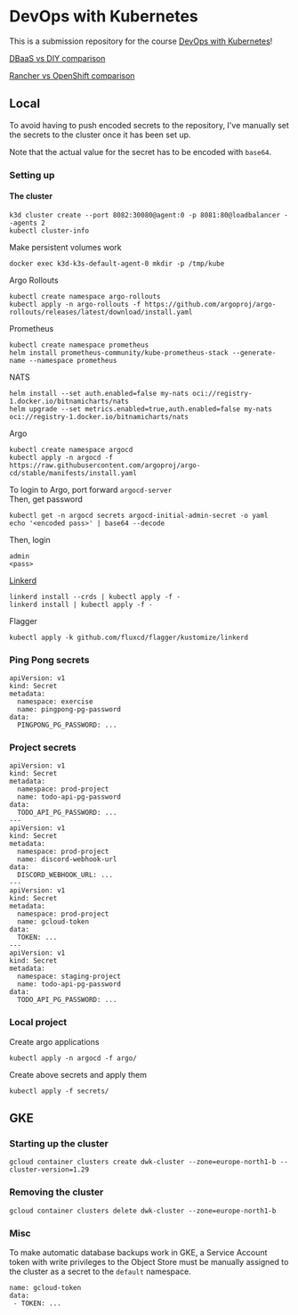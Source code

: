 # DevOps with Kubernetes

This is a submission repository for the course
[DevOps with Kubernetes](https://devopswithkubernetes.com/)!

[DBaaS vs DIY comparison](./part3/3.06/dbaas-vs-diy.md)

[Rancher vs OpenShift comparison](./part5/5.05/comparison.md)

## Local

To avoid having to push encoded secrets to the repository, I've manually set the secrets to the cluster once it has been set up.

Note that the actual value for the secret has to be encoded with `base64`.

### Setting up

#### The cluster

```
k3d cluster create --port 8082:30080@agent:0 -p 8081:80@loadbalancer --agents 2
kubectl cluster-info
```

Make persistent volumes work

```
docker exec k3d-k3s-default-agent-0 mkdir -p /tmp/kube
```

Argo Rollouts

```
kubectl create namespace argo-rollouts
kubectl apply -n argo-rollouts -f https://github.com/argoproj/argo-rollouts/releases/latest/download/install.yaml
```

Prometheus

```
kubectl create namespace prometheus
helm install prometheus-community/kube-prometheus-stack --generate-name --namespace prometheus
```

NATS

```
helm install --set auth.enabled=false my-nats oci://registry-1.docker.io/bitnamicharts/nats
helm upgrade --set metrics.enabled=true,auth.enabled=false my-nats oci://registry-1.docker.io/bitnamicharts/nats
```

Argo

```
kubectl create namespace argocd
kubectl apply -n argocd -f https://raw.githubusercontent.com/argoproj/argo-cd/stable/manifests/install.yaml
```

To login to Argo, port forward `argocd-server`  
Then, get password
```
kubectl get -n argocd secrets argocd-initial-admin-secret -o yaml
echo '<encoded pass>' | base64 --decode
```

Then, login  
```
admin
<pass>
```

[Linkerd](https://linkerd.io/2.16/getting-started/)

```
linkerd install --crds | kubectl apply -f -
linkerd install | kubectl apply -f -
```

Flagger

```
kubectl apply -k github.com/fluxcd/flagger/kustomize/linkerd
```

### Ping Pong secrets

```
apiVersion: v1
kind: Secret
metadata:
  namespace: exercise
  name: pingpong-pg-password
data:
  PINGPONG_PG_PASSWORD: ...
```

### Project secrets

```
apiVersion: v1
kind: Secret
metadata:
  namespace: prod-project
  name: todo-api-pg-password
data:
  TODO_API_PG_PASSWORD: ...
---
apiVersion: v1
kind: Secret
metadata:
  namespace: prod-project
  name: discord-webhook-url
data:
  DISCORD_WEBHOOK_URL: ...
---
apiVersion: v1
kind: Secret
metadata:
  namespace: prod-project
  name: gcloud-token
data:
  TOKEN: ...
---
apiVersion: v1
kind: Secret
metadata:
  namespace: staging-project
  name: todo-api-pg-password
data:
  TODO_API_PG_PASSWORD: ...
```

### Local project

Create argo applications

```
kubectl apply -n argocd -f argo/
```

Create above secrets and apply them

```
kubectl apply -f secrets/
```

## GKE

### Starting up the cluster

```
gcloud container clusters create dwk-cluster --zone=europe-north1-b --cluster-version=1.29
```

### Removing the cluster

```
gcloud container clusters delete dwk-cluster --zone=europe-north1-b
```

### Misc

To make automatic database backups work in GKE, a Service Account token with
write privileges to the Object Store must be manually assigned to the cluster as
a secret to the `default` namespace.

```
name: gcloud-token
data:
 - TOKEN: ...
```
